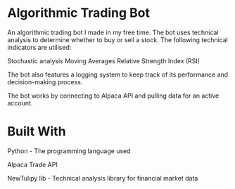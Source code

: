 # Algorithmic Trading Bot

An algorithmic trading bot I made in my free time. The bot uses technical analysis to determine whether to buy or sell a stock. The following technical indicators are utilised:


Stochastic analysis
Moving Averages
Relative Strength Index (RSI)


The bot also features a logging system to keep track of its performance and decision-making process.

The bot works by connecting to Alpaca API and pulling data for an active account.  

# Built With

Python - The programming language used

Alpaca Trade API

NewTulipy lib - Technical analysis library for financial market data
